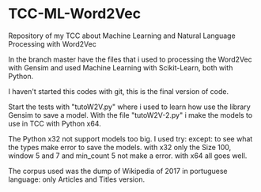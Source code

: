 # TCC-ML-Word2Vec
Repository of my TCC about Machine Learning and Natural Language Processing with Word2Vec

In the branch master have the files that i used to processing the Word2Vec with Gensim and used Machine Learning with Scikit-Learn, both with Python.

I haven't started this codes with git, this is the final version of code.

Start the tests with "tutoW2V.py" where i used to learn how use the library Gensim to save a model.
With the file "tutoW2V-2.py" i make the models to use in TCC with Python x64.

The Python x32 not support models too big.
I used try: except: to see what the types make error to save the models.
with x32 only the Size 100, window 5 and 7 and min_count 5 not make a error.
with x64 all goes well.

The corpus used was the dump of Wikipedia of 2017 in portuguese language: only Articles and Titles version.

